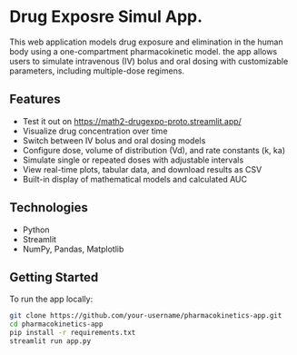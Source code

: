 # Drug Exposre Simul App.

This web application models drug exposure and elimination in the human body using a one-compartment pharmacokinetic model. the app allows users to simulate intravenous (IV) bolus and oral dosing with customizable parameters, including multiple-dose regimens.

## Features
- Test it out on https://math2-drugexpo-proto.streamlit.app/
- Visualize drug concentration over time
- Switch between IV bolus and oral dosing models
- Configure dose, volume of distribution (Vd), and rate constants (k, ka)
- Simulate single or repeated doses with adjustable intervals
- View real-time plots, tabular data, and download results as CSV
- Built-in display of mathematical models and calculated AUC

## Technologies

- Python
- Streamlit
- NumPy, Pandas, Matplotlib

## Getting Started

To run the app locally:

```bash
git clone https://github.com/your-username/pharmacokinetics-app.git
cd pharmacokinetics-app
pip install -r requirements.txt
streamlit run app.py
